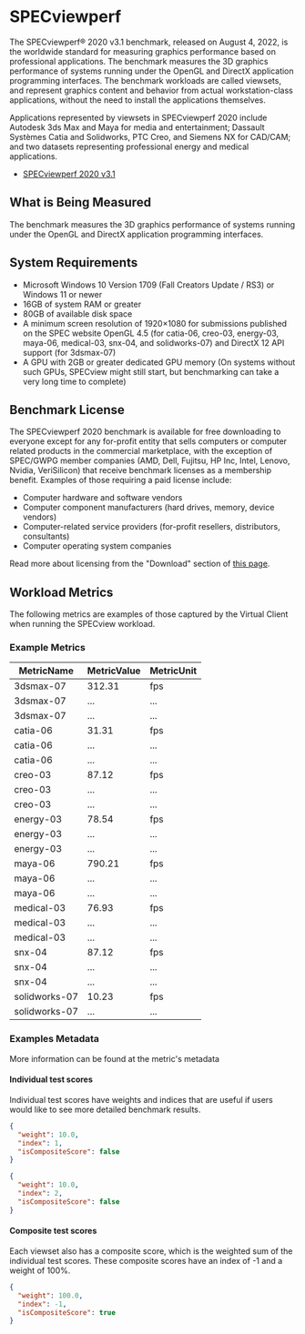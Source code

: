 # SPECviewperf
The SPECviewperf® 2020 v3.1 benchmark, released on August 4, 2022, is the worldwide standard for measuring graphics performance based on professional applications. The benchmark measures the 3D graphics performance of systems running under the OpenGL and DirectX application programming interfaces. The benchmark workloads are called viewsets, and represent graphics content and behavior from actual workstation-class applications, without the need to install the applications themselves. 

Applications represented by viewsets in SPECviewperf 2020 include Autodesk 3ds Max and Maya for media and entertainment; Dassault Systèmes Catia and Solidworks, PTC Creo, and Siemens NX for CAD/CAM; and two datasets representing professional energy and medical applications.

* [SPECviewperf 2020 v3.1](https://gwpg.spec.org/benchmarks/benchmark/specviewperf-2020-v3-1/)

## What is Being Measured 
The benchmark measures the 3D graphics performance of systems running under the OpenGL and DirectX application programming interfaces.

## System Requirements
* Microsoft Windows 10 Version 1709 (Fall Creators Update / RS3) or Windows 11 or newer
* 16GB of system RAM or greater
* 80GB of available disk space
* A minimum screen resolution of 1920×1080 for submissions published on the SPEC website
OpenGL 4.5 (for catia-06, creo-03, energy-03, maya-06, medical-03, snx-04, and solidworks-07) and DirectX 12 API support (for 3dsmax-07)
* A GPU with 2GB or greater dedicated GPU memory (On systems without such GPUs, SPECview might still start, but benchmarking can take a very long time to complete)

## Benchmark License
The SPECviewperf 2020 benchmark is available for free downloading to everyone except for any for-profit entity that sells computers or computer  related products in the commercial marketplace, with the exception of SPEC/GWPG member companies (AMD, Dell, Fujitsu, HP Inc, Intel, Lenovo, Nvidia, VeriSilicon) that receive benchmark licenses as a membership benefit. Examples of those requiring a paid license include:

* Computer hardware and software vendors
* Computer component manufacturers (hard drives, memory, device vendors)
* Computer-related service providers (for-profit resellers, distributors, consultants)
* Computer operating system companies

Read more about licensing from the "Download" section of [this page](https://gwpg.spec.org/benchmarks/benchmark/specviewperf-2020-v3-1/).

## Workload Metrics
The following metrics are examples of those captured by the Virtual Client when running the SPECview workload.

### Example Metrics
| MetricName      | MetricValue | MetricUnit |
|---------------- |-------------|------------|
| 3dsmax-07       | 312.31      | fps        |
| 3dsmax-07       | ...         | ...        |
| 3dsmax-07       | ...         | ...        |
| catia-06        | 31.31       | fps        |
| catia-06        | ...         | ...        |
| catia-06        | ...         | ...        |
| creo-03         | 87.12       | fps        |
| creo-03         | ...         | ...        |
| creo-03         | ...         | ...        |
| energy-03       | 78.54       | fps        |
| energy-03       | ...         | ...        |
| energy-03       | ...         | ...        |
| maya-06         | 790.21      | fps        |
| maya-06         | ...         | ...        |
| maya-06         | ...         | ...        |
| medical-03      | 76.93       | fps        |
| medical-03      | ...         | ...        |
| medical-03      | ...         | ...        |
| snx-04          | 87.12       | fps        |
| snx-04          | ...         | ...        |
| snx-04          | ...         | ...        |
| solidworks-07   |	10.23	      | fps        |
| solidworks-07   | ...         | ...        |
           
### Examples Metadata
More information can be found at the metric's metadata

#### Individual test scores
Individual test scores have weights and indices that are useful if users would like to see more detailed benchmark results.  
```json 
{
  "weight": 10.0,
  "index": 1,
  "isCompositeScore": false
}

{
  "weight": 10.0,
  "index": 2,
  "isCompositeScore": false
}
```

#### Composite test scores
Each viewset also has a composite score, which is the weighted sum of the individual test scores. These composite scores have an index of -1 and a weight of 100%.

```json
{
  "weight": 100.0,
  "index": -1,
  "isCompositeScore": true
}
```